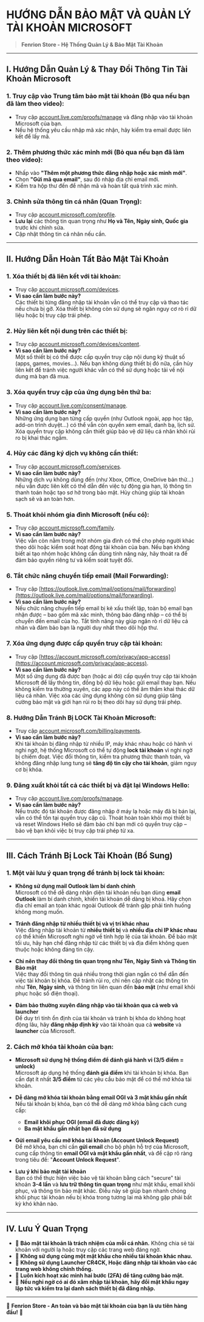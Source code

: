 # HƯỚNG DẪN BẢO MẬT VÀ QUẢN LÝ TÀI KHOẢN MICROSOFT

> **Fenrion Store - Hệ Thống Quản Lý & Bảo Mật Tài Khoản**

---

## I. Hướng Dẫn Quản Lý & Thay Đổi Thông Tin Tài Khoản Microsoft

### 1. Truy cập vào Trung tâm bảo mật tài khoản (Bỏ qua nếu bạn đã làm theo video):
- Truy cập [account.live.com/proofs/manage](https://account.live.com/proofs/manage) và đăng nhập vào tài khoản Microsoft của bạn.
- Nếu hệ thống yêu cầu nhập mã xác nhận, hãy kiểm tra email được liên kết để lấy mã.

### 2. Thêm phương thức xác minh mới (Bỏ qua nếu bạn đã làm theo video):
- Nhấp vào **"Thêm một phương thức đăng nhập hoặc xác minh mới"**.
- Chọn **"Gửi mã qua email"**, sau đó nhập địa chỉ email mới.
- Kiểm tra hộp thư đến để nhận mã và hoàn tất quá trình xác minh.

### 3. Chỉnh sửa thông tin cá nhân (Quan Trọng):
- Truy cập [account.microsoft.com/profile](https://account.microsoft.com/profile).
- **Lưu lại** các thông tin quan trọng như **Họ và Tên, Ngày sinh, Quốc gia** trước khi chỉnh sửa.
- Cập nhật thông tin cá nhân nếu cần.

---

## II. Hướng Dẫn Hoàn Tất Bảo Mật Tài Khoản

### 1. Xóa thiết bị đã liên kết với tài khoản:
- Truy cập [account.microsoft.com/devices](https://account.microsoft.com/devices).
- **Vì sao cần làm bước này?**  
  Các thiết bị từng đăng nhập tài khoản vẫn có thể truy cập và thao tác nếu chưa bị gỡ. Xóa thiết bị không còn sử dụng sẽ ngăn nguy cơ rò rỉ dữ liệu hoặc bị truy cập trái phép.


### 2. Hủy liên kết nội dung trên các thiết bị:
- Truy cập [account.microsoft.com/devices/content](https://account.microsoft.com/devices/content).
- **Vì sao cần làm bước này?**  
  Một số thiết bị có thể được cấp quyền truy cập nội dung kỹ thuật số (apps, games, movies...). Nếu bạn không dùng thiết bị đó nữa, cần hủy liên kết để tránh việc người khác vẫn có thể sử dụng hoặc tải về nội dung mà bạn đã mua.


### 3. Xóa quyền truy cập của ứng dụng bên thứ ba:
- Truy cập [account.live.com/consent/manage](https://account.live.com/consent/Manage).
- **Vì sao cần làm bước này?**  
  Những ứng dụng bạn từng cấp quyền (như Outlook ngoài, app học tập, add-on trình duyệt...) có thể vẫn còn quyền xem email, danh bạ, lịch sử. Xóa quyền truy cập không cần thiết giúp bảo vệ dữ liệu cá nhân khỏi rủi ro bị khai thác ngầm.


### 4. Hủy các đăng ký dịch vụ không cần thiết:
- Truy cập [account.microsoft.com/services](https://account.microsoft.com/services).
- **Vì sao cần làm bước này?**  
  Những dịch vụ không dùng đến (như Xbox, Office, OneDrive bản thử...) nếu vẫn được liên kết có thể dẫn đến việc tự động gia hạn, lộ thông tin thanh toán hoặc tạo sơ hở trong bảo mật. Hủy chúng giúp tài khoản sạch sẽ và an toàn hơn.


### 5. Thoát khỏi nhóm gia đình Microsoft (nếu có):
- Truy cập [account.microsoft.com/family](https://account.microsoft.com/family).
- **Vì sao cần làm bước này?**  
  Việc vẫn còn nằm trong một nhóm gia đình có thể cho phép người khác theo dõi hoặc kiểm soát hoạt động tài khoản của bạn. Nếu bạn không biết ai tạo nhóm hoặc không cần dùng tính năng này, hãy thoát ra để đảm bảo quyền riêng tư và kiểm soát tuyệt đối.


### 6. Tắt chức năng chuyển tiếp email (Mail Forwarding):
- Truy cập [https://outlook.live.com/mail/options/mail/forwarding](https://outlook.live.com/mail/options/mail/forwarding).
- **Vì sao cần làm bước này?**  
  Nếu chức năng chuyển tiếp email bị kẻ xấu thiết lập, toàn bộ email bạn nhận được – bao gồm mã xác minh, thông báo đăng nhập – có thể bị chuyển đến email của họ. Tắt tính năng này giúp ngăn rò rỉ dữ liệu cá nhân và đảm bảo bạn là người duy nhất theo dõi hộp thư.


### 7. Xóa ứng dụng được cấp quyền truy cập tài khoản:
- Truy cập [https://account.microsoft.com/privacy/app-access](https://account.microsoft.com/privacy/app-access).
- **Vì sao cần làm bước này?**  
  Một số ứng dụng đã được bạn (hoặc ai đó) cấp quyền truy cập tài khoản Microsoft để lấy thông tin, đồng bộ dữ liệu hoặc gửi email thay bạn. Nếu không kiểm tra thường xuyên, các app này có thể âm thầm khai thác dữ liệu cá nhân. Việc xóa các ứng dụng không còn sử dụng giúp tăng cường bảo mật và giới hạn rủi ro bị theo dõi hay sử dụng trái phép.


### 8. Hướng Dẫn Tránh Bị LOCK Tài Khoản Microsoft:
- Truy cập [account.microsoft.com/billing/payments](https://account.microsoft.com/billing/payments).
- **Vì sao cần làm bước này?**  
  Khi tài khoản bị đăng nhập từ nhiều IP, máy khác nhau hoặc có hành vi nghi ngờ, hệ thống Microsoft có thể tự động **lock tài khoản** vì nghi ngờ bị chiếm đoạt. Việc đổi thông tin, kiểm tra phương thức thanh toán, và không đăng nhập lung tung sẽ **tăng độ tin cậy cho tài khoản**, giảm nguy cơ bị khóa.


### 9. Đăng xuất khỏi tất cả các thiết bị và đặt lại Windows Hello:
- Truy cập [account.live.com/proofs/manage](https://account.live.com/proofs/manage).
- **Vì sao cần làm bước này?**  
  Nếu trước đó tài khoản được đăng nhập ở máy lạ hoặc máy đã bị bán lại, vẫn có thể tồn tại quyền truy cập cũ. Thoát hoàn toàn khỏi mọi thiết bị và reset Windows Hello sẽ đảm bảo chỉ bạn mới có quyền truy cập – bảo vệ bạn khỏi việc bị truy cập trái phép từ xa.

---


## III. Cách Tránh Bị Lock Tài Khoản (Bổ Sung)

### 1. Một vài lưu ý quan trọng để tránh bị lock tài khoản:
- **Không sử dụng mail Outlook làm bí danh chính**  
  Microsoft có thể dễ dàng nhận diện tài khoản nếu bạn dùng **email Outlook** làm bí danh chính, khiến tài khoản dễ dàng bị khoá. Hãy chọn địa chỉ email an toàn khác ngoài Outlook để tránh gặp phải tình huống không mong muốn.

- **Tránh đăng nhập từ nhiều thiết bị và vị trí khác nhau**  
  Việc đăng nhập tài khoản từ **nhiều thiết bị** và **nhiều địa chỉ IP khác nhau** có thể khiến Microsoft nghi ngờ về tính hợp lệ của tài khoản. Để bảo mật tối ưu, hãy hạn chế đăng nhập từ các thiết bị và địa điểm không quen thuộc hoặc không đáng tin cậy.

- **Chỉ nên thay đổi thông tin quan trọng như Tên, Ngày Sinh và Thông tin Bảo mật**  
  Việc thay đổi thông tin quá nhiều trong thời gian ngắn có thể dẫn đến việc tài khoản bị khóa. Để tránh rủi ro, chỉ nên cập nhật các thông tin như **Tên**, **Ngày sinh**, và thông tin liên quan đến **bảo mật** (như email khôi phục hoặc số điện thoại).

- **Đảm bảo thường xuyên đăng nhập vào tài khoản qua cả web và launcher**  
  Để duy trì tính ổn định của tài khoản và tránh bị khóa do không hoạt động lâu, hãy **đăng nhập định kỳ** vào tài khoản qua cả **website** và **launcher** của Microsoft.


### 2. Cách mở khóa tài khoản của bạn:
- **Microsoft sử dụng hệ thống điểm để đánh giá hành vi (3/5 điểm = unlock)**  
  Microsoft áp dụng hệ thống **đánh giá điểm** khi tài khoản bị khóa. Bạn cần đạt ít nhất **3/5 điểm** từ các yêu cầu bảo mật để có thể mở khóa tài khoản.

- **Dễ dàng mở khóa tài khoản bằng email OGI và 3 mật khẩu gần nhất**  
  Nếu tài khoản bị khóa, bạn có thể dễ dàng mở khóa bằng cách cung cấp:
  - **Email khôi phục OGI (email đã được đăng ký)**
  - **Ba mật khẩu gần nhất bạn đã sử dụng**

- **Gửi email yêu cầu mở khóa tài khoản (Account Unlock Request)**  
  Để mở khóa, bạn chỉ cần **gửi email** cho bộ phận hỗ trợ của Microsoft, cung cấp thông tin **email OGI và mật khẩu gần nhất**, và đề cập rõ ràng trong tiêu đề: "**Account Unlock Request**".

- **Lưu ý khi bảo mật tài khoản**  
  Bạn có thể thực hiện việc bảo vệ tài khoản bằng cách "secure" tài khoản **3-4 lần** và **lưu trữ thông tin quan trọng** như mật khẩu, email khôi phục, và thông tin bảo mật khác. Điều này sẽ giúp bạn nhanh chóng khôi phục tài khoản nếu bị khóa trong tương lai mà không gặp phải bất kỳ khó khăn nào.

---

## IV. Lưu Ý Quan Trọng

- 🔹 **Bảo mật tài khoản là trách nhiệm của mỗi cá nhân.** Không chia sẻ tài khoản với người lạ hoặc truy cập các trang web đáng ngờ.
- 🔹 **Không sử dụng cùng một mật khẩu cho nhiều tài khoản khác nhau.**
- 🔹 **Không sử dụng Launcher CR4CK, Hoặc đăng nhập tài khoản vào các trang web không chính thống.**
- 🔹 **Luôn kích hoạt xác minh hai bước (2FA) để tăng cường bảo mật.**
- 🔹 **Nếu nghi ngờ có ai đó xâm nhập tài khoản, hãy đổi mật khẩu ngay lập tức và kiểm tra lại danh sách thiết bị đã đăng nhập.**

---

💎 **Fenrion Store - An toàn và bảo mật tài khoản của bạn là ưu tiên hàng đầu!** 💎
